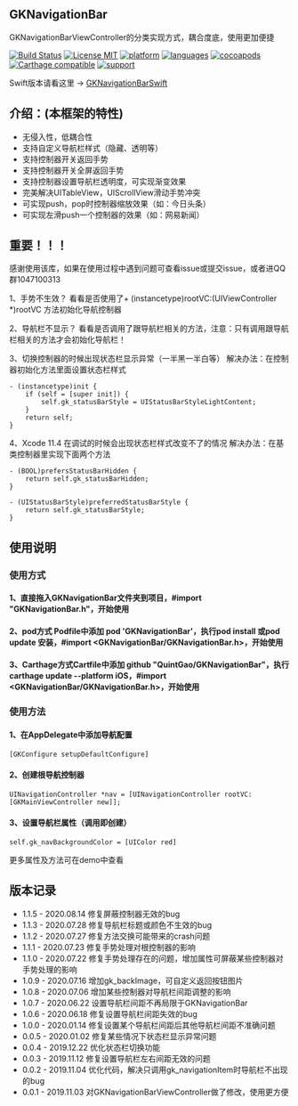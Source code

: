 ## GKNavigationBar
GKNavigationBarViewController的分类实现方式，耦合度底，使用更加便捷

[![Build Status](http://img.shields.io/travis/QuintGao/GKNavigationBar/master.svg?style=flat)](https://travis-ci.org/QuintGao/GKNavigationBar)
[![License MIT](https://img.shields.io/badge/license-MIT-green.svg?style=flat)](https://raw.githubusercontent.com/QuintGao/GKNavigationBar/master/LICENSE)
[![platform](http://img.shields.io/cocoapods/p/GKNavigationBar.svg?style=flat)](http://cocoadocs.org/docsets/GKNavigationBar)
[![languages](https://img.shields.io/badge/language-objective--c-blue.svg)](#)
[![cocoapods](http://img.shields.io/cocoapods/v/GKNavigationBar.svg?style=flat)](https://cocoapods.org/pods/GKNavigationBar)
[![Carthage compatible](https://img.shields.io/badge/Carthage-compatible-4BC51D.svg?style=flat)](https://github.com/QuintGao/GKNavigationBar)
[![support](https://img.shields.io/badge/support-ios%208%2B-orange.svg)](#) 


Swift版本请看这里 → [GKNavigationBarSwift](https://github.com/QuintGao/GKNavigationBarSwift)

## 介绍：(本框架的特性)

* 无侵入性，低耦合性
* 支持自定义导航栏样式（隐藏、透明等）
* 支持控制器开关返回手势
* 支持控制器开关全屏返回手势
* 支持控制器设置导航栏透明度，可实现渐变效果
* 完美解决UITableView，UIScrollView滑动手势冲突
* 可实现push，pop时控制器缩放效果（如：今日头条）
* 可实现左滑push一个控制器的效果（如：网易新闻）

## 重要！！！
感谢使用该库，如果在使用过程中遇到问题可查看issue或提交issue，或者进QQ群1047100313  

1、手势不生效？
看看是否使用了+ (instancetype)rootVC:(UIViewController *)rootVC 方法初始化导航控制器

2、导航栏不显示？
看看是否调用了跟导航栏相关的方法，注意：只有调用跟导航栏相关的方法才会初始化导航栏！

3、切换控制器的时候出现状态栏显示异常（一半黑一半白等）
解决办法：在控制器初始化方法里面设置状态栏样式
```
- (instancetype)init {
    if (self = [super init]) {
        self.gk_statusBarStyle = UIStatusBarStyleLightContent;
    }
    return self;
}
```
4、Xcode 11.4 在调试的时候会出现状态栏样式改变不了的情况
解决办法：在基类控制器里实现下面两个方法
```
- (BOOL)prefersStatusBarHidden {
    return self.gk_statusBarHidden;
}

- (UIStatusBarStyle)preferredStatusBarStyle {
    return self.gk_statusBarStyle;
}
```

## 使用说明

### 使用方式
#### 1、直接拖入GKNavigationBar文件夹到项目，#import "GKNavigationBar.h"，开始使用

#### 2、pod方式 Podfile中添加 pod 'GKNavigationBar'，执行pod install 或pod update 安装，#import <GKNavigationBar/GKNavigationBar.h>，开始使用

#### 3、Carthage方式Cartfile中添加 github "QuintGao/GKNavigationBar"，执行carthage update --platform iOS，#import <GKNavigationBar/GKNavigationBar.h>，开始使用

### 使用方法
#### 1、在AppDelegate中添加导航配置

```
[GKConfigure setupDefaultConfigure]
```

#### 2、创建根导航控制器

```
UINavigationController *nav = [UINavigationController rootVC:[GKMainViewController new]];
```

#### 3、设置导航栏属性（调用即创建）

```
self.gk_navBackgroundColor = [UIColor red]
```
更多属性及方法可在demo中查看

## 版本记录

* 1.1.5 - 2020.08.14 修复屏蔽控制器无效的bug
* 1.1.3 - 2020.07.28 修复导航栏标题或颜色不生效的bug
* 1.1.2 - 2020.07.27 修复方法交换可能带来的crash问题
* 1.1.1 - 2020.07.23 修复手势处理对根控制器的影响
* 1.1.0 - 2020.07.22 修复手势处理存在的问题，增加属性可屏蔽某些控制器对手势处理的影响
* 1.0.9 - 2020.07.16 增加gk_backImage，可自定义返回按钮图片
* 1.0.8 - 2020.07.06 增加某些控制器对导航栏间距调整的影响
* 1.0.7 - 2020.06.22 设置导航栏间距不再局限于GKNavigationBar
* 1.0.6 - 2020.06.18 修复设置导航栏间距失效的bug
* 1.0.0 - 2020.01.14 修复设置某个导航栏间距后其他导航栏间距不准确问题
* 0.0.5 - 2020.01.02 修复某些情况下状态栏显示异常问题
* 0.0.4 - 2019.12.22 优化状态栏切换功能
* 0.0.3 - 2019.11.12 修复设置导航栏左右间距无效的问题
* 0.0.2 - 2019.11.04 优化代码，解决只调用gk_navigationItem时导航栏不出现的bug
* 0.0.1 - 2019.11.03 对GKNavigationBarViewController做了修改，使用更方便
